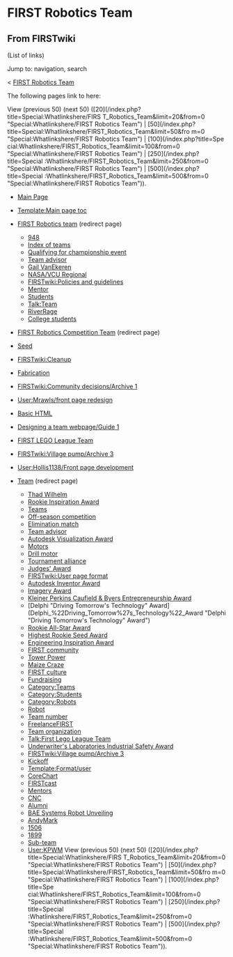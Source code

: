 # FIRST Robotics Team

## From FIRSTwiki

(List of links)

Jump to: navigation, search

< [FIRST Robotics Team](/index.php?title=FIRST_Robotics_Team&redirect=no "FIRST Robotics Team")

The following pages link to here:

View (previous 50) (next 50) ([20](/index.php?title=Special:Whatlinkshere/FIRS
T_Robotics_Team&limit=20&from=0 "Special:Whatlinkshere/FIRST Robotics Team") | [50](/index.php?title=Special:Whatlinkshere/FIRST_Robotics_Team&limit=50&fro
m=0 "Special:Whatlinkshere/FIRST Robotics Team") | [100](/index.php?title=Spe
cial:Whatlinkshere/FIRST_Robotics_Team&limit=100&from=0 "Special:Whatlinkshere/FIRST Robotics Team") | [250](/index.php?title=Special
:Whatlinkshere/FIRST_Robotics_Team&limit=250&from=0 "Special:Whatlinkshere/FIRST Robotics Team") | [500](/index.php?title=Special
:Whatlinkshere/FIRST_Robotics_Team&limit=500&from=0 "Special:Whatlinkshere/FIRST Robotics Team")).

- [Main Page](Main_Page "Main Page")
- [Template:Main page toc](Template:Main_page_toc "Template:Main page toc")
- [FIRST Robotics team](/index.php?title=FIRST_Robotics_team&redirect=no "FIRST Robotics team") (redirect page) 

  - [948](948 "948")
  - [Index of teams](Index_of_teams "Index of teams")
  - [Qualifying for championship event](Qualifying_for_championship_event "Qualifying for championship event")
  - [Team advisor](Team_advisor "Team advisor")
  - [Gail VanEkeren](Gail_VanEkeren "Gail VanEkeren")
  - [NASA/VCU Regional](NASA/VCU_Regional "NASA/VCU Regional")
  - [FIRSTwiki:Policies and guidelines](FIRSTwiki:Policies_and_guidelines "FIRSTwiki:Policies and guidelines")
  - [Mentor](Mentor "Mentor")
  - [Students](Students "Students")
  - [Talk:Team](Talk:Team "Talk:Team")
  - [RiverRage](RiverRage "RiverRage")
  - [College students](College_students "College students")

- [FIRST Robotics Competition Team](/index.php?title=FIRST_Robotics_Competition_Team&redirect=no "FIRST Robotics Competition Team") (redirect page)
- [Seed](Seed "Seed")
- [FIRSTwiki:Cleanup](FIRSTwiki:Cleanup "FIRSTwiki:Cleanup")
- [Fabrication](Fabrication "Fabrication")
- [FIRSTwiki:Community decisions/Archive 1](FIRSTwiki:Community_decisions/Archive_1 "FIRSTwiki:Community decisions/Archive 1")
- [User:Mrawls/front page redesign](User:Mrawls/front_page_redesign "User:Mrawls/front page redesign")
- [Basic HTML](Basic_HTML "Basic HTML")
- [Designing a team webpage/Guide 1](Designing_a_team_webpage/Guide_1 "Designing a team webpage/Guide 1")
- [FIRST LEGO League Team](FIRST_LEGO_League_Team "FIRST LEGO League Team")
- [FIRSTwiki:Village pump/Archive 3](FIRSTwiki:Village_pump/Archive_3 "FIRSTwiki:Village pump/Archive 3")
- [User:Hollis1138/Front page development](User:Hollis1138/Front_page_development "User:Hollis1138/Front page development")
- [Team](/index.php?title=Team&redirect=no "Team") (redirect page) 

  - [Thad Wilhelm](Thad_Wilhelm "Thad Wilhelm")
  - [Rookie Inspiration Award](Rookie_Inspiration_Award "Rookie Inspiration Award")
  - [Teams](Teams "Teams")
  - [Off-season competition](Off-season_competition "Off-season competition")
  - [Elimination match](Elimination_match "Elimination match")
  - [Team advisor](Team_advisor "Team advisor")
  - [Autodesk Visualization Award](Autodesk_Visualization_Award "Autodesk Visualization Award")
  - [Motors](motors)
  - [Drill motor](drill-motor)
  - [Tournament alliance](Tournament_alliance "Tournament alliance")
  - [Judges' Award](Judges%27_Award "Judges' Award")
  - [FIRSTwiki:User page format](FIRSTwiki:User_page_format "FIRSTwiki:User page format")
  - [Autodesk Inventor Award](Autodesk_Inventor_Award "Autodesk Inventor Award")
  - [Imagery Award](Imagery_Award "Imagery Award")
  - [Kleiner Perkins Caufield & Byers Entrepreneurship Award](Kleiner_Perkins_Caufield_%26_Byers_Entrepreneurship_Award "Kleiner Perkins Caufield & Byers Entrepreneurship Award")
  - [Delphi "Driving Tomorrow's Technology" Award](Delphi_%22Driving_Tomorrow%27s_Technology%22_Award "Delphi "Driving Tomorrow's Technology" Award")
  - [Rookie All-Star Award](Rookie_All-Star_Award "Rookie All-Star Award")
  - [Highest Rookie Seed Award](Highest_Rookie_Seed_Award "Highest Rookie Seed Award")
  - [Engineering Inspiration Award](Engineering_Inspiration_Award "Engineering Inspiration Award")
  - [FIRST community](first-community)
  - [Tower Power](Tower_Power "Tower Power")
  - [Maize Craze](Maize_Craze "Maize Craze")
  - [FIRST culture](FIRST_culture "FIRST culture")
  - [Fundraising](Fundraising "Fundraising")
  - [Category:Teams](Category:Teams "Category:Teams")
  - [Category:Students](Category:Students "Category:Students")
  - [Category:Robots](Category:Robots "Category:Robots")
  - [Robot](robot)
  - [Team number](Team_number "Team number")
  - [FreelanceFIRST](FreelanceFIRST "FreelanceFIRST")
  - [Team organization](Team_organization "Team organization")
  - [Talk:First Lego League Team](Talk:First_Lego_League_Team "Talk:First Lego League Team")
  - [Underwriter's Laboratories Industrial Safety Award](Underwriter%27s_Laboratories_Industrial_Safety_Award "Underwriter's Laboratories Industrial Safety Award")
  - [FIRSTwiki:Village pump/Archive 3](FIRSTwiki:Village_pump/Archive_3 "FIRSTwiki:Village pump/Archive 3")
  - [Kickoff](kickoff)
  - [Template:Format/user](Template:Format/user "Template:Format/user")
  - [CoreChart](CoreChart "CoreChart")
  - [FIRSTcast](FIRSTcast "FIRSTcast")
  - [Mentors](Mentors "Mentors")
  - [CNC](CNC "CNC")
  - [Alumni](Alumni "Alumni")
  - [BAE Systems Robot Unveiling](BAE_Systems_Robot_Unveiling "BAE Systems Robot Unveiling")
  - [AndyMark](AndyMark "AndyMark")
  - [1506](1506 "1506")
  - [1899](1899 "1899")
  - [Sub-team](Sub-team "Sub-team")
  - [User:KPWM](User:KPWM "User:KPWM") View (previous 50) (next 50) ([20](/index.php?title=Special:Whatlinkshere/FIRS
    T_Robotics_Team&limit=20&from=0 "Special:Whatlinkshere/FIRST Robotics Team") | [50](/index.php?title=Special:Whatlinkshere/FIRST_Robotics_Team&limit=50&fro
    m=0 "Special:Whatlinkshere/FIRST Robotics Team") | [100](/index.php?title=Spe
    cial:Whatlinkshere/FIRST_Robotics_Team&limit=100&from=0 "Special:Whatlinkshere/FIRST Robotics Team") | [250](/index.php?title=Special
    :Whatlinkshere/FIRST_Robotics_Team&limit=250&from=0 "Special:Whatlinkshere/FIRST Robotics Team") | [500](/index.php?title=Special
    :Whatlinkshere/FIRST_Robotics_Team&limit=500&from=0 "Special:Whatlinkshere/FIRST Robotics Team")).
